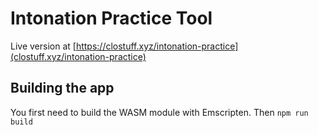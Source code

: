 # Intonation Practice Tool

Live version at [https://clostuff.xyz/intonation-practice](clostuff.xyz/intonation-practice)

## Building the app

You first need to build the WASM module with Emscripten.
Then `npm run build`
